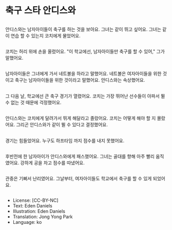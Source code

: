 # 축구 스타 안디스와

##
안디스와는 남자아이들이 축구를 하는 것을 보아요. 그녀는 같이 뛰고 싶어요. 그녀는 같이 연습 할 수 있는지 코치에게 물었어요.

##
코치는 허리 위에 손을 올렸어요. "이 학교에선, 남자아이들만 축구를 할 수 있어," 그가 말했어요.

##
남자아이들은 그녀에게 가서 네트볼을 하라고 말했어요. 네트볼은 여자아이들을 위한 것이고 축구는 남자아이들을 위한 것이라고 말했어요. 안디스와는 속상했어요.

##
그 다음 날, 학교에선 큰 축구 경기가 열렸어요. 코치는 가장 뛰어난 선수들이 아파서 뛸 수 없는 것 때문에 걱정했어요.

##
안디스와는 코치에게 달려가서 뛰게 해달라고 졸랐어요. 코치는 어떻게 해야 할 지 몰랐어요. 그리곤 안디스와가 같이 뛸 수 있다고 결정했어요.

##
경기는 힘들었어요. 누구도 하프타임 까지 점수를 내지 못했어요.

##
후반전에 한 남자아이가 안디스와에게 패스했어요. 그녀는 골대를 향해 아주 빨리 움직였어요. 강하게 공을 차고 점수를 따냈어요.

##
관중은 기뻐서 난리였어요. 그날부터, 여자아이들도 학교에서 축구를 할 수 있게 되었어요.

##
* License: [CC-BY-NC]
* Text: Eden Daniels
* Illustration: Eden Daniels
* Translation: Jong Yong Park
* Language: ko

